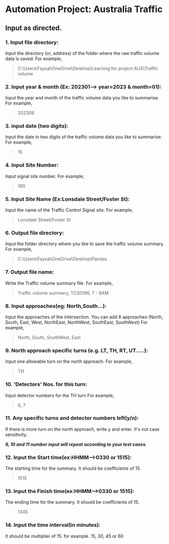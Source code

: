 # Automation Project: Australia Traffic

## Input as directed.
### 1. Input file directory:
Input the directory (or, address) of the folder where the raw traffic volume data is saved. 
For example, 
  > C:\Users\Faysal\OneDrive\Desktop\Learning for project AUS\Traffic volume
### 2. Input year & month (Ex: 202301--> year=2023 & month=01):
Input the year and month of the traffic volume data you like to summarise. 
For example,
> 202306
### 3. input date (two digits):
Input the date in two digits of the traffic volume data you like to summarise. 
For example,
> 15
### 4. Input Site Number:
Input signal site number.
For example,
> 190
### 5. Input Site Name (Ex:Lonsdale Street/Foster St):
Input the name of the Traffic Control Signal site.
For example,
> Lonsdale Street/Foster St
### 6. Output file directory:
Input the folder directory where you like to save the traffic volume summary.
For example,
> C:\Users\Faysal\OneDrive\Desktop\Pandas
### 7. Output file name:
Write the Traffic volume summary file.
For example,
> Traffic volume summary, TCS0196, 7 - 9AM
### 8. Input approaches(eg: North,South...):
Input the approaches of the intersection. You can add 8 approaches (North,
South,
East,
West,
NorthEast,
NorthWest,
SouthEast,
SouthWest) 
For example,
>North, South, SouthWest, East
### 9. North approach specific turns (e.g. LT, TH, RT, UT…..):
Input one allowable turn on the north approach.
For example,
> TH
### 10. 'Detectors' Nos. for this turn:
Input detector numbers for the TH turn
For example,
> 6, 7
### 11. Any specific turns and detector numbers left(y/n):
If there is more turn on the north approach, write y and enter. It's not case sensitivity.

**_9, 10 and 11 number input will repeat according to your test cases._**

### 12. Input the Start time(ex:HHMM-->0330 or 1515):
The starting time for the summary. It should be coefficients of 15.
> 1515
### 13. Input the Finish time(ex:HHMM-->0330 or 1515):
The ending time for the summary. It should be coefficients of 15.
> 1345
### 14. Input the time interval(in minutes):
It should be multiplier of 15. for example. 15, 30, 45 or 60
